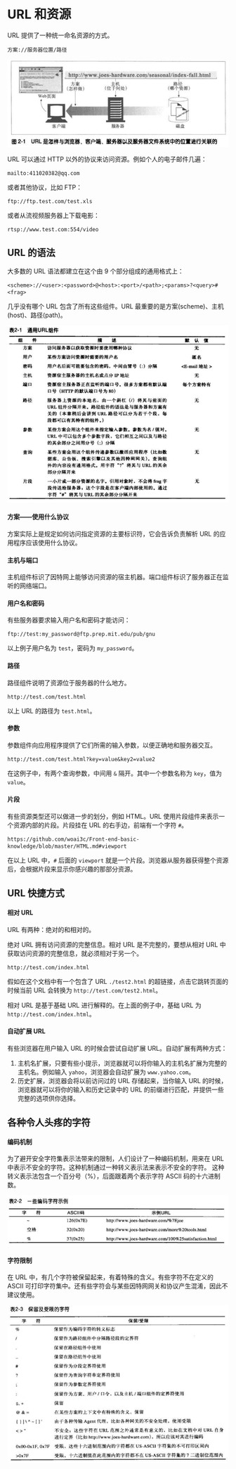 # URL 和资源
URL 提供了一种统一命名资源的方式。
```
方案://服务器位置/路径
```
![](imgs/h2-1.png)

URL 可以通过 HTTP 以外的协议来访问资源。例如个人的电子邮件几遍：
```
mailto:411020382@qq.com
```
或者其他协议，比如 FTP：
```
ftp://ftp.test.com/test.xls
```
或者从流视频服务器上下载电影：
```
rtsp://www.test.com:554/video
```

## URL 的语法
大多数的 URL 语法都建立在这个由 9 个部分组成的通用格式上：
```
<scheme>://<user>:<password>@<host>:<port>/<path>;<params>?<query>#<frag>
```
几乎没有哪个 URL 包含了所有这些组件。URL 最重要的是方案(scheme)、主机(host)、路径(path)。

![](imgs/h2-2.png)

#### 方案——使用什么协议
方案实际上是规定如何访问指定资源的主要标识符，它会告诉负责解析 URL 的应用程序应该使用什么协议。

#### 主机与端口
主机组件标识了因特网上能够访问资源的宿主机器。端口组件标识了服务器正在监听的网络端口。

#### 用户名和密码
有些服务器要求输入用户名和密码才能访问：
```
ftp://test:my_password@ftp.prep.mit.edu/pub/gnu
```
以上例子用户名为 `test`，密码为 `my_password`。

#### 路径
路径组件说明了资源位于服务器的什么地方。
```
http://test.com/test.html
```
以上 URL 的路径为 `test.html`。

#### 参数
参数组件向应用程序提供了它们所需的输入参数，以便正确地和服务器交互。
```
http://test.com/test.html?key=value&key2=value2
```
在这例子中，有两个查询参数，中间用 `&` 隔开。其中一个参数名称为 `key`，值为 `value`。

#### 片段
有些资源类型还可以做进一步的划分，例如 HTML。URL 使用片段组件来表示一个资源内部的片段。片段挂在 URL 的右手边，前端有一个字符 `#`。
```
https://github.com/woai3c/Front-end-basic-knowledge/blob/master/HTML.md#viewport
``` 
在以上 URL 中，`#` 后面的 `viewport` 就是一个片段。浏览器从服务器获得整个资源后，会根据片段来显示你感兴趣的那部分资源。

## URL 快捷方式
#### 相对 URL
URL 有两种：绝对的和相对的。

绝对 URL 拥有访问资源的完整信息。相对 URL 是不完整的，要想从相对 URL 中获取访问资源的完整信息，就必须相对于另一个。
```
http://test.com/index.html
```
假如在这个文档中有一个包含了 URL `./test2.html` 的超链接，点击它跳转页面的时候当前 URL 会转换为 `http://test.com/test2.html`。

相对 URL 是基于基础 URL 进行解释的。在上面的例子中，基础 URL 为 `http://test.com/index.html`。

#### 自动扩展 URL
有些浏览器在用户输入 URL 的时候会尝试自动扩展 URL。自动扩展有两种方式：
1. 主机名扩展，只要有些小提示，浏览器就可以将你输入的主机名扩展为完整的主机名。例如输入 `yahoo`，浏览器会自动扩展为 `www.yahoo.com`。
2. 历史扩展，浏览器会将以前访问过的 URL 存储起来，当你输入 URL 的时候，浏览器就可以将你的输入和历史记录中的 URL 的前缀进行匹配，并提供一些完整的选项供你选择。

## 各种令人头疼的字符
#### 编码机制
为了避开安全字符集表示法带来的限制，人们设计了一种编码机制，用来在 URL 中表示不安全的字符。这种机制通过一种转义表示法来表示不安全的字符。
这种转义表示法包含一个百分号（%），后面跟着两个表示字符 ASCII 码的十六进制数。

![](imgs/h2-3.png)

#### 字符限制
在 URL 中，有几个字符被保留起来，有着特殊的含义。有些字符不在定义的 ASCII 可打印字符集中。还有些字符会与某些因特网网关和协议产生混淆，因此不建议使用。

![](imgs/h2-4.png)